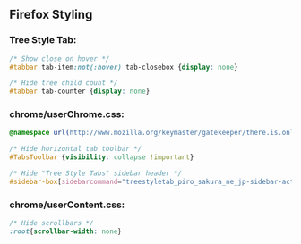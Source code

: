 ## Firefox Styling

### Tree Style Tab:

```css
/* Show close on hover */
#tabbar tab-item:not(:hover) tab-closebox {display: none}

/* Hide tree child count */
#tabbar tab-counter {display: none}
```

### chrome/userChrome.css:

```css
@namespace url(http://www.mozilla.org/keymaster/gatekeeper/there.is.only.xul);

/* Hide horizontal tab toolbar */
#TabsToolbar {visibility: collapse !important}

/* Hide "Tree Style Tabs" sidebar header */
#sidebar-box[sidebarcommand="treestyletab_piro_sakura_ne_jp-sidebar-action"] #sidebar-header {display: none}
```

### chrome/userContent.css:

```css
/* Hide scrollbars */
:root{scrollbar-width: none}
```
